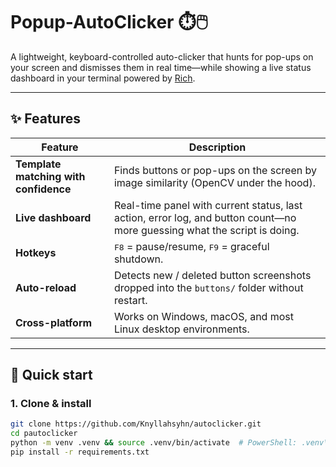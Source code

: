 # Popup-AutoClicker ⏱️🖱️

A lightweight, keyboard-controlled auto-clicker that hunts for pop-ups on your screen and dismisses them in real time—while showing a live status dashboard in your terminal powered by [Rich](https://github.com/Textualize/rich).


---

## ✨ Features

| Feature | Description |
|---------|-------------|
| **Template matching with confidence** | Finds buttons or pop-ups on the screen by image similarity (OpenCV under the hood). |
| **Live dashboard** | Real-time panel with current status, last action, error log, and button count—no more guessing what the script is doing. |
| **Hotkeys** | <kbd>F8</kbd> = pause/resume, <kbd>F9</kbd> = graceful shutdown. |
| **Auto-reload** | Detects new / deleted button screenshots dropped into the `buttons/` folder without restart. |
| **Cross-platform** | Works on Windows, macOS, and most Linux desktop environments. |

---

## 🚀 Quick start

### 1. Clone & install

```bash
git clone https://github.com/Knyllahsyhn/autoclicker.git
cd pautoclicker
python -m venv .venv && source .venv/bin/activate  # PowerShell: .venv\\Scripts\\Activate.ps1
pip install -r requirements.txt
